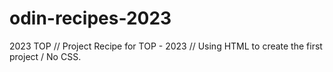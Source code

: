 # odin-recipes-2023
2023 TOP //
Project Recipe for TOP - 2023  // Using HTML to create the first project / No CSS. 
